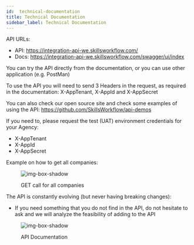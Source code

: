 ```yaml
---
id:  technical-documentation
title: Technical Documentation
sidebar_label: Technical Documentation
---
```


API URLs:

- API: https://integration-api-we.skillsworkflow.com/
- Docs: https://integration-api-we.skillsworkflow.com/swagger/ui/index
 

You can try the API directly from the documentation, or you can use other application (e.g. PostMan) 

To use the API you will need to send 3 Headers in the request, as required in the documentation: X-AppTenant, X-AppId and X-AppSecret

You can also check our open source site and check some examples of using the API: https://github.com/SkillsWorkflow/api-demos

If you need to, please request the test (UAT) environment credentials for your Agency:

- X-AppTenant
- X-AppId
- X-AppSecret

Example on how to get all companies:

<figure>

![img-box-shadow](/img/integrations/technical1.png)
<figcaption>GET call for all companies </figcaption>
</figure>

The API is constantly evolving (but never having breaking changes):

- If you need something that you do not find in the API, do not hesitate to ask and we will analyze the feasibility of adding to the API

<figure>

![img-box-shadow](/img/integrations/technical2.png)
<figcaption>API Documentation</figcaption>
</figure>